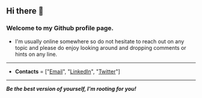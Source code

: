 
## Hi there 👋

### Welcome to my Github profile page. 

- I'm usually online somewhere so do not hesitate to reach out on any topic and please do enjoy looking around and dropping comments or hints on any line.

---

- **Contacts** = ["[Email](mailto://enitanchris@gmail.com)", "[LinkedIn](https://www.linkedin.com/in/chrisenitan/)", "[Twitter](https://twitter.com/mushsick)"]


--- 

**_Be the best version of yourself, I'm rooting for you!_**

<!-- Here are some ideas to get you started:

- 🔭 I’m currently working on ...
- 🌱 I’m currently learning ...
- 👯 I’m looking to collaborate on ...
- 🤔 I’m looking for help with ...
- 💬 Ask me about ...
- 📫 How to reach me: ...
- 😄 Pronouns: ...
- ⚡ Fun fact: ...
 -->

